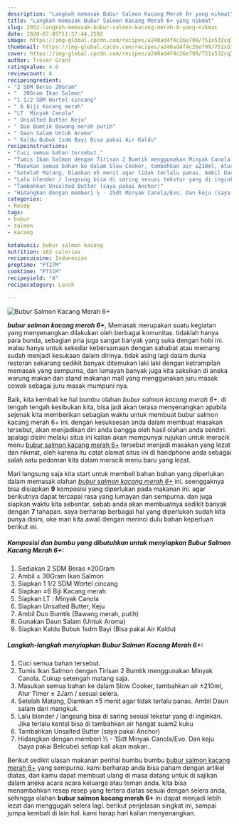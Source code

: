 ```yaml
---
description: "Langkah memasak Bubur Salmon Kacang Merah 6+ yang nikmat"
title: "Langkah memasak Bubur Salmon Kacang Merah 6+ yang nikmat"
slug: 2052-langkah-memasak-bubur-salmon-kacang-merah-6-yang-nikmat
date: 2020-07-05T11:37:44.250Z
image: https://img-global.cpcdn.com/recipes/a240ad4f4c26e799/751x532cq70/bubur-salmon-kacang-merah-6-foto-resep-utama.jpg
thumbnail: https://img-global.cpcdn.com/recipes/a240ad4f4c26e799/751x532cq70/bubur-salmon-kacang-merah-6-foto-resep-utama.jpg
cover: https://img-global.cpcdn.com/recipes/a240ad4f4c26e799/751x532cq70/bubur-salmon-kacang-merah-6-foto-resep-utama.jpg
author: Trevor Grant
ratingvalue: 4.6
reviewcount: 8
recipeingredient:
- "2 SDM Beras 20Gram"
- "  30Gram Ikan Salmon"
- "1 1/2 SDM Wortel cincang"
- " 6 Biji Kacang merah"
- "LT  Minyak Canola"
- " Unsalted Butter Keju"
- " Duo Bumtik Bawang merah putih"
- " Daun Salam Untuk Aroma"
- " Kaldu Bubuk 1sdm Bayi Bisa pakai Air Kaldu"
recipeinstructions:
- "Cuci semua bahan tersebut."
- "Tumis Ikan Salmon dengan Tirisan 2 Bumtik menggunakan Minyak Canola. Cukup setengah matang saja."
- "Masukan semua bahan ke dalam Slow Cooker, tambahkan air ±210ml, Atur Timer ± 2Jam / sesuai selera."
- "Setelah Matang, Diamkan ±5 menit agar tidak terlalu panas. Ambil Daun salam dari mangkuk."
- "Lalu blender / langsung bisa di saring sesuai tekstur yang di inginkan. Jika terlalu kental bisa di tambahkan air hangat suam2 kuku"
- "Tambahkan Unsalted Butter (saya pakai Anchor)"
- "Hidangkan dengan memberi ½ - 1Sdt Minyak Canola/Evo. Dan keju (saya pakai Belcube) setiap kali akan makan.."
categories:
- Resep
tags:
- bubur
- salmon
- kacang

katakunci: bubur salmon kacang 
nutrition: 163 calories
recipecuisine: Indonesian
preptime: "PT27M"
cooktime: "PT31M"
recipeyield: "4"
recipecategory: Lunch

---
```



![Bubur Salmon Kacang Merah 6+](https://img-global.cpcdn.com/recipes/a240ad4f4c26e799/751x532cq70/bubur-salmon-kacang-merah-6-foto-resep-utama.jpg)

<b><i>bubur salmon kacang merah 6+</i></b>, Memasak merupakan suatu kegiatan yang menyenangkan dilakukan oleh berbagai komunitas. tidaklah hanya para bunda, sebagian pria juga sangat banyak yang suka dengan hobi ini. walau hanya untuk sekedar kebersamaan dengan sahabat atau memang sudah menjadi kesukaan dalam dirinya. tidak asing lagi dalam dunia restoran sekarang sedikit banyak ditemukan laki laki dengan ketrampilan memasak yang sempurna, dan lumayan banyak juga kita saksikan di aneka warung makan dan stand makanan mall yang menggunakan juru masak cowok sebagai juru masak mumpuni nya.



Baik, kita kembali ke hal bumbu olahan <i>bubur salmon kacang merah 6+</i>. di tengah tengah kesibukan kita, bisa jadi akan terasa menyenangkan apabila sejenak kita memberikan sebagian waktu untuk membuat bubur salmon kacang merah 6+ ini. dengan kesuksesan anda dalam membuat masakan tersebut, akan menjadikan diri anda bangga oleh hasil olahan anda sendiri. apalagi disini melalui situs ini kalian akan mempunyai rujukan untuk meracik menu <u>bubur salmon kacang merah 6+</u> tersebut menjadi masakan yang lezat dan nikmat, oleh karena itu catat alamat situs ini di handphone anda sebagai salah satu pedoman kita dalam meracik menu baru yang lezat.


Mari langsung saja kita start untuk membeli bahan bahan yang diperlukan dalam memasak olahan <u><i>bubur salmon kacang merah 6+</i></u> ini. seenggaknya bisa disiapkan <b>9</b> komposisi yang diperlukan pada makanan ini. agar berikutnya dapat tercapai rasa yang lumayan dan sempurna. dan juga siapkan waktu kita sebentar, sebab anda akan membuatnya sedikit banyak dengan <b>7</b> tahapan. saya berharap berbagai hal yang diperlukan sudah kita punya disini, oke mari kita awali dengan merinci dulu bahan keperluan berikut ini.

<!--inarticleads1-->

##### Komposisi dan bumbu yang dibutuhkan untuk menyiapkan Bubur Salmon Kacang Merah 6+:

1. Sediakan 2 SDM Beras ±20Gram
1. Ambil  ± 30Gram Ikan Salmon
1. Siapkan 1 1/2 SDM Wortel cincang
1. Siapkan  ±6 Biji Kacang merah
1. Siapkan LT : Minyak Canola
1. Siapkan  Unsalted Butter, Keju
1. Ambil  Duo Bumtik (Bawang merah, putih)
1. Gunakan  Daun Salam (Untuk Aroma)
1. Siapkan  Kaldu Bubuk 1sdm Bayi (Bisa pakai Air Kaldu)




<!--inarticleads2-->

##### Langkah-langkah menyiapkan Bubur Salmon Kacang Merah 6+:

1. Cuci semua bahan tersebut.
1. Tumis Ikan Salmon dengan Tirisan 2 Bumtik menggunakan Minyak Canola. Cukup setengah matang saja.
1. Masukan semua bahan ke dalam Slow Cooker, tambahkan air ±210ml, Atur Timer ± 2Jam / sesuai selera.
1. Setelah Matang, Diamkan ±5 menit agar tidak terlalu panas. Ambil Daun salam dari mangkuk.
1. Lalu blender / langsung bisa di saring sesuai tekstur yang di inginkan. Jika terlalu kental bisa di tambahkan air hangat suam2 kuku
1. Tambahkan Unsalted Butter (saya pakai Anchor)
1. Hidangkan dengan memberi ½ - 1Sdt Minyak Canola/Evo. Dan keju (saya pakai Belcube) setiap kali akan makan..




Berikut sedikit ulasan makanan perihal bumbu bumbu <u>bubur salmon kacang merah 6+</u> yang sempurna. kami berharap anda bisa paham dengan artikel diatas, dan kamu dapat membuat ulang di masa datang untuk di sajikan dalam aneka acara acara keluarga atau teman anda. kita bisa menambahkan resep resep yang tertera diatas sesuai dengan selera anda, sehingga olahan <b>bubur salmon kacang merah 6+</b> ini dapat menjadi lebih lezat dan menggugah selera lagi. berikut penjelasan singkat ini, sampai jumpa kembali di lain hal. kami harap hari kalian menyenangkan.
